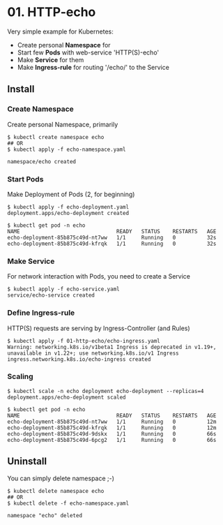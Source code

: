 # 01. HTTP-echo
Very simple example for Kubernetes:
* Create personal **Namespace** for
* Start few **Pods** with web-service 'HTTP(S)-echo'
* Make **Service** for them
* Make **Ingress-rule** for routing '/echo/' to the Service

## Install

### Create Namespace
Create personal Namespace, primarily
```console
$ kubectl create namespace echo
## OR
$ kubectl apply -f echo-namespace.yaml

namespace/echo created
```

### Start Pods
Make Deployment of Pods (2, for beginning)
```console
$ kubectl apply -f echo-deployment.yaml
deployment.apps/echo-deployment created

$ kubectl get pod -n echo
NAME                               READY   STATUS    RESTARTS   AGE
echo-deployment-85b875c49d-nt7ww   1/1     Running   0          32s
echo-deployment-85b875c49d-kfrqk   1/1     Running   0          32s
```

### Make Service
For network interaction with Pods, you need to create a Service
```console
$ kubectl apply -f echo-service.yaml 
service/echo-service created
```

### Define Ingress-rule
HTTP(S) requests are serving by Ingress-Controller (and Rules)
```console
$ kubectl apply -f 01-http-echo/echo-ingress.yaml 
Warning: networking.k8s.io/v1beta1 Ingress is deprecated in v1.19+, unavailable in v1.22+; use networking.k8s.io/v1 Ingress
ingress.networking.k8s.io/echo-ingress created
```

### Scaling
```console
$ kubectl scale -n echo deployment echo-deployment --replicas=4
deployment.apps/echo-deployment scaled

$ kubectl get pod -n echo
NAME                               READY   STATUS    RESTARTS   AGE
echo-deployment-85b875c49d-nt7ww   1/1     Running   0          12m
echo-deployment-85b875c49d-kfrqk   1/1     Running   0          12m
echo-deployment-85b875c49d-9dskx   1/1     Running   0          66s
echo-deployment-85b875c49d-6pcg2   1/1     Running   0          66s
```

## Uninstall
You can simply delete namespace ;-)
```console
$ kubectl delete namespace echo
## OR
$ kubectl delete -f echo-namespace.yaml

namespace "echo" deleted
```
